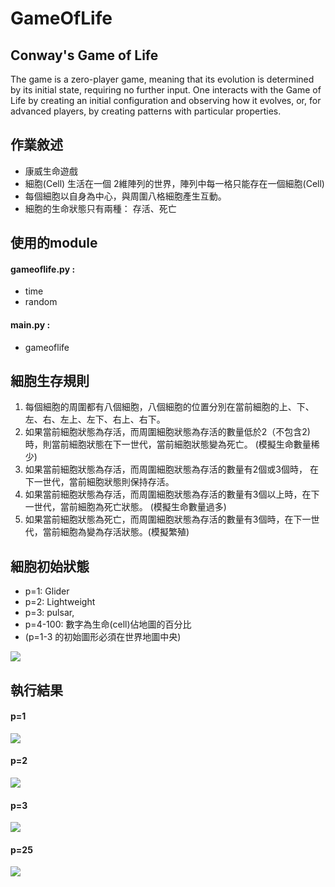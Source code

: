 GameOfLife
===============
## Conway's Game of Life
The game is a zero-player game, meaning that its evolution is determined by its initial state, requiring no further input. One interacts with the Game of Life by creating an initial configuration and observing how it evolves, or, for advanced players, by creating patterns with particular properties.


## 作業敘述
* 康威生命遊戲
* 細胞(Cell) 生活在一個 2維陣列的世界，陣列中每一格只能存在一個細胞(Cell)
* 每個細胞以自身為中心，與周圍八格細胞產生互動。
* 細胞的生命狀態只有兩種： 存活、死亡

## 使用的module

#### gameoflife.py :
* time
* random
#### main.py :
* gameoflife


## 細胞生存規則
1. 每個細胞的周圍都有八個細胞，八個細胞的位置分別在當前細胞的上、下、左、右、左上、左下、右上、右下。
2. 如果當前細胞狀態為存活，而周圍細胞狀態為存活的數量低於2（不包含2) 時，則當前細胞狀態在下一世代，當前細胞狀態變為死亡。 (模擬生命數量稀少)
3. 如果當前細胞狀態為存活，而周圍細胞狀態為存活的數量有2個或3個時， 在下一世代，當前細胞狀態則保持存活。
4. 如果當前細胞狀態為存活，而周圍細胞狀態為存活的數量有3個以上時，在下一世代，當前細胞為死亡狀態。 (模擬生命數量過多)
5. 如果當前細胞狀態為死亡，而周圍細胞狀態為存活的數量有3個時，在下一世代，當前細胞為變為存活狀態。(模擬繁殖)

## 細胞初始狀態 
* p=1: Glider
* p=2: Lightweight
* p=3: pulsar,
* p=4-100: 數字為生命(cell)佔地圖的百分比
* (p=1-3 的初始圖形必須在世界地圖中央)

![](https://i.imgur.com/WnjN0RW.png)


## 執行結果
#### p=1

![](https://i.imgur.com/EU7kymh.png)

#### p=2

![](https://i.imgur.com/9XJjGvf.png)

#### p=3

![](https://i.imgur.com/B6iCqMZ.png)

#### p=25

![](https://i.imgur.com/6FW8Go1.png)


